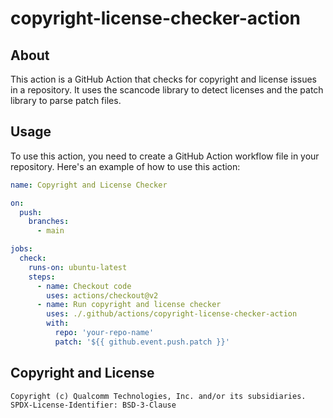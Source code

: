 # copyright-license-checker-action

## About

This action is a GitHub Action that checks for copyright and license issues in a repository. It uses the scancode library to detect licenses and the patch library to parse patch files.

## Usage

To use this action, you need to create a GitHub Action workflow file in your repository. Here's an example of how to use this action:

```yml
name: Copyright and License Checker

on:
  push:
    branches:
      - main

jobs:
  check:
    runs-on: ubuntu-latest
    steps:
      - name: Checkout code
        uses: actions/checkout@v2
      - name: Run copyright and license checker
        uses: ./.github/actions/copyright-license-checker-action
        with:
          repo: 'your-repo-name'
          patch: '${{ github.event.push.patch }}'


```

## Copyright and License

```text
Copyright (c) Qualcomm Technologies, Inc. and/or its subsidiaries.
SPDX-License-Identifier: BSD-3-Clause
```


